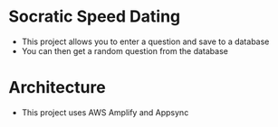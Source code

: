 # Socratic Speed Dating

  * This project allows you to enter a question and save to a database
  * You can then get a random question from the database

# Architecture
  * This project uses AWS Amplify and Appsync
